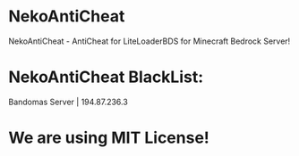 # NekoAntiCheat
NekoAntiCheat - AntiCheat for LiteLoaderBDS for Minecraft Bedrock Server!

# NekoAntiCheat BlackList:
Bandomas Server | 194.87.236.3

# We are using MIT License!
